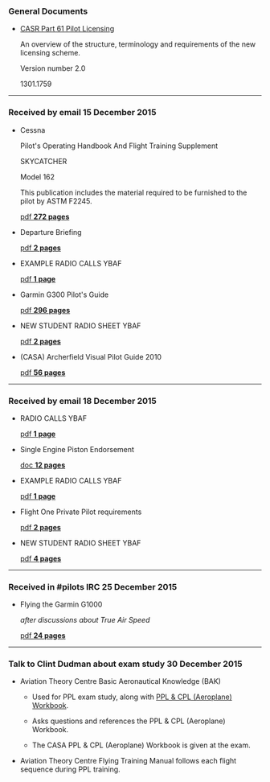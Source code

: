 ### General Documents

* [CASR Part 61 Pilot Licensing](https://dl.dropboxusercontent.com/u/7810909/ppl/part61booklet.pdf)

  An overview of the structure, terminology and requirements of the new licensing scheme.

  Version number 2.0

  1301.1759

----

### Received by email 15 December 2015

* Cessna

  Pilot's Operating Handbook And Flight Training Supplement

  SKYCATCHER

  Model 162

  This publication includes the material required to be furnished to the pilot by ASTM F2245.

  [pdf **272 pages**](https://dl.dropboxusercontent.com/u/7810909/ppl/20151215/Cessna-162-Skycatcher-POH.pdf)

* Departure Briefing

  [pdf **2 pages**](https://dl.dropboxusercontent.com/u/7810909/ppl/20151215/Departure%20Briefing.pdf)

* EXAMPLE RADIO CALLS YBAF

  [pdf **1 page**](https://dl.dropboxusercontent.com/u/7810909/ppl/20151215/EXAMPLE%20RADIO%20CALLS%20YBAF.pdf)

* Garmin G300 Pilot's Guide

  [pdf **296 pages**](https://dl.dropboxusercontent.com/u/7810909/ppl/20151215/G300%20Pilot%20Guide.pdf)

* NEW STUDENT RADIO SHEET YBAF

  [pdf **2 pages**](https://dl.dropboxusercontent.com/u/7810909/ppl/20151215/NEW%20STUDENT%20RADIO%20SHEET%20YBAF.pdf)

* (CASA) Archerfield Visual Pilot Guide 2010

  [pdf **56 pages**](https://dl.dropboxusercontent.com/u/7810909/ppl/20151215/YBAF%20BOOK.PDF)

----

### Received by email 18 December 2015

* RADIO CALLS YBAF 

  [pdf **1 page**](https://dl.dropboxusercontent.com/u/7810909/ppl/20151218/RADIO%20CALLS%20YBAF.PDF)

* Single Engine Piston Endorsement

  [doc **12 pages**](https://dl.dropboxusercontent.com/u/7810909/ppl/20151218/Single%20Engine%20Piston%20Endorsement.doc)

* EXAMPLE RADIO CALLS YBAF

  [pdf **1 page**](https://dl.dropboxusercontent.com/u/7810909/ppl/20151218/EXAMPLE%20RADIO%20CALLS%20YBAF.PDF)

* Flight One Private Pilot requirements

  [pdf **2 pages**](https://dl.dropboxusercontent.com/u/7810909/ppl/20151218/Flight%20One%20Private%20Pilot%20requirements.pdf)

* NEW STUDENT RADIO SHEET YBAF

  [pdf **4 pages**](https://dl.dropboxusercontent.com/u/7810909/ppl/20151218/NEW%20STUDENT%20RADIO%20SHEET%20YBAF.PDF)

----

### Received in #pilots IRC 25 December 2015

* Flying the Garmin G1000

  *after discussions about True Air Speed*

  [pdf **24 pages**](https://dl.dropboxusercontent.com/u/7810909/ppl/20151225/smx_g1000.pdf)

----

### Talk to Clint Dudman about exam study 30 December 2015

* Aviation Theory Centre Basic Aeronautical Knowledge (BAK)

  * Used for PPL exam study, along with [PPL & CPL (Aeroplane) Workbook](https://dl.dropboxusercontent.com/u/7810909/ppl/ppl-cpl-workbook.pdf).

  * Asks questions and references the PPL & CPL (Aeroplane) Workbook.

  * The CASA PPL & CPL (Aeroplane) Workbook is given at the exam.

* Aviation Theory Centre Flying Training Manual follows each flight sequence during PPL training.

